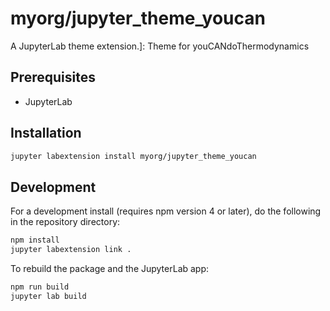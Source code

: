 # myorg/jupyter_theme_youcan

A JupyterLab theme extension.]: Theme for youCANdoThermodynamics

## Prerequisites

* JupyterLab

## Installation

```bash
jupyter labextension install myorg/jupyter_theme_youcan
```

## Development

For a development install (requires npm version 4 or later), do the following in the repository directory:

```bash
npm install
jupyter labextension link .
```

To rebuild the package and the JupyterLab app:

```bash
npm run build
jupyter lab build
```
